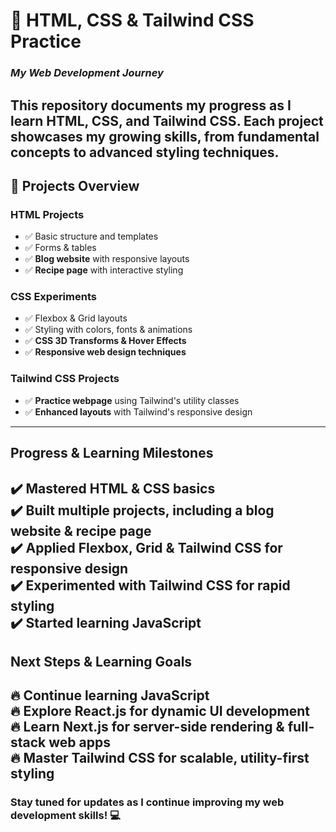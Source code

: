 # 🚀 **HTML, CSS & Tailwind CSS Practice**  
### *My Web Development Journey*  
This repository documents my progress as I learn **HTML, CSS, and Tailwind CSS**. Each project showcases my growing skills, from fundamental concepts to advanced styling techniques.  
---
## 📌 **Projects Overview**  
### **HTML Projects**  
- ✅ Basic structure and templates  
- ✅ Forms & tables  
- ✅ **Blog website** with responsive layouts  
- ✅ **Recipe page** with interactive styling  
### **CSS Experiments**  
- ✅ Flexbox & Grid layouts  
- ✅ Styling with colors, fonts & animations  
- ✅ **CSS 3D Transforms & Hover Effects**  
- ✅ **Responsive web design techniques**  
### **Tailwind CSS Projects**  
- ✅ **Practice webpage** using Tailwind's utility classes  
- ✅ **Enhanced layouts** with Tailwind's responsive design  
---
## **Progress & Learning Milestones**  
✔️ Mastered **HTML & CSS basics**  
✔️ Built multiple projects, including a **blog website** & **recipe page**  
✔️ Applied **Flexbox, Grid & Tailwind CSS** for responsive design  
✔️ Experimented with **Tailwind CSS** for rapid styling  
✔️ **Started learning JavaScript**  
---
## **Next Steps & Learning Goals**  
🔥 Continue learning **JavaScript**  
🔥 Explore **React.js** for dynamic UI development  
🔥 Learn **Next.js** for server-side rendering & full-stack web apps  
🔥 Master **Tailwind CSS** for scalable, utility-first styling  
---
### **Stay tuned for updates as I continue improving my web development skills!** 💻
